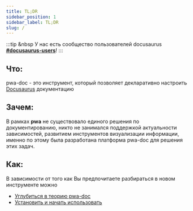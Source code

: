 ```yaml
---
title: TL;DR
sidebar_position: 1
sidebar_label: TL;DR
slug: /
---
```


:::tip &nbsp
У нас есть сообщество пользователей docusaurus **[#docusaurus-users](slack://channel?id=C01BDJS4ZTQ&team=T2V37EATG)**!
:::

## Что:

pwa-doc - это инструмент, который позволяет декларативно настроить [Docusaurus](https://docusaurus.io/) документацию

## Зачем:

В рамках **pwa** не существовало единого решения по документированию, никто не занимался поддержкой актуальности
зависимостей, развитием инструментов визуализации информации, именно по этому была разработана платформа pwa-doc для
решения этих задач.

## Как:

В зависимости от того как Вы предпочитаете разбираться в новом инструменте можно
* [Углубиться в теорию pwa-doc](advanced/ideology)
* [Установить и начать использовать](integration/install)
